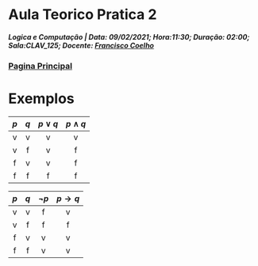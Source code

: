 # Aula Teorico Pratica 2  
##### *Logica e Computação* | **Data:** 09/02/2021; **Hora**:11:30; **Duração**: 02:00; **Sala**:CLAV_125; **Docente**: [Francisco Coelho](../../#docentes)  
### [Pagina Principal](../../)  

# Exemplos  

|$p$|$q$|$p\vee q$|$p \land q$| 
|:-:|:-:|:-------:|:---------:|
|v|v|v|v|
|v|f|v|f|
|f|v|v|f|
|f|f|f|f|  

|$p$|$q$|$\lnot p$|$p \to q$| 
|:-:|:-:|:-------:|:-------:|
|v|v|f|v|
|v|f|f|f|
|f|v|v|v|
|f|f|v|v| 